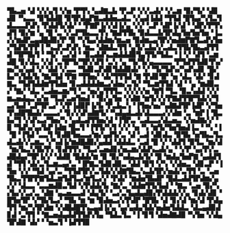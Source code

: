 ▜▙▃▅▝▟▝▞▞▄▜▝▞▅▝▛▜▚▝▄▟▇▃▙▝▛▃▛▝▞▞▃▟▞▝▞▃▆▝▉▞▜▞▝▟▊▟▊▝▚▃▃▝▉▜▟▟█▝▉▜▛▟▄▛▇▃▟▟▅▃▟▃▝▞▄▟▐▟▟▝▜▜▟▝█▜▄▞▚▜▃▜▟▃▃▃▛▟▚▝▛▟▟▜▞▟▞▝▝▛▇▛▐▞▞▟▐▞▄▝▞▞▝▃▛▝▟▛▐▞▟▝▝▟▛▞▛▜▚▟▜▝▉▞▆▝▄▝█▝▃▝▞▃▛▜▙▃▃▜▚▝▇▟▜▜▙▝▉▟▃▃▙▜▛▟▄▜▅▜▅▜▅▝▐▃▞▞▆▟▛▃▄▟█▟▉▞▛▝▉▝▚▜▄▞▟▟▆▞▆▃▅▝▉▟▆▃▄▜▛▞▅▟▆▛▇▜▃▟▚▜▅▞▜▟▜▞▛▛▐▝▚▃▛▃▛▟▚▝▆▃▝▟▇▟▃▜▜▝▄▜▞▃▙▞▞▃▟▃▜▜▙▜▙▃▟▜▜▟▝▜▛▜▙▜▝▝▜▞▝▃▞▟▝▝▉▃▟▟▚▃▆▟▟▟▉▜▄▜▜▞▜▟▃▝▐▝▞▝▟▜▝▃▆▟█▝▊▞▟▃▝▞▟▝▃▜▛▜▞▜▛▞▟▜▝▃▚▝▄▝▜▞▜▞▄▃▃▃▃▝▛▜▟▜▜▟▊▜▚▞▅▞▚▞▄▟▝▞▝▟▟▝▞▃▃▝▜▟▊▃▛▟▊▜▟▟▉▟▞▝▞▝▜▞▜▟▚▞▚▟▚▟▊▝█▞▙▞▚▜▟▞▙▝▇▞▜▟▝▛▇▝▜▜▅▞▝▟▞▜▜▜▟▝▇▝▛▟▊▜▛▝▅▝▟▃▝▟▞▝▊▟▇▃▝▜▟▜▟▟▆▜▜▟▅▝▊▃▟▟▟▟▆▃▞▟▅▞▃▜▞▝▜▃▆▜▜▟▝▟▝▝▄▝▆▟▉▃▞▝▇▞▝▟▃▝▃▟▅▃▆▞▜▝▃▝▅▞▄▜▜▜▃▝▞▞▞▞▅▝▇▜▝▜▃▝▉▃▚▟▟▝▞▞▆▃▅▟▄▃▚▞▅▝▜▃▛▃▅▜▅▟▝▝▉▞▄▜▅▝▞▟▇▝▆▜▞▞▞▛▇▟▜▜▛▜▟▞▞▜▃▞▙▟▝▃▛▜▛▃▞▝▞▛▐▟▉▛▐▞▙▝▛▃▙▃▚▝▐▜▅▞▅▞▚▟▇▟▜▛▐▟▛▝▞▜▅▜▚▟█▜▙▟▞▃▃▃▞▝▊▞▞▟▚▟▇▜▞▝▚▟▄▟▃▟▞▟▃▃▃▞▞▟▆▝▃▝▆▛▐▝█▃▙▞▜▝▞▟▚▃▞▜▅▞▚▝▄▟▃▟▜▜▅▞▟▝▐▜▛▃▝▃▟▃▃▞▟▃▅▃▝▞▅▟▇▞▞▝▉▝▜▟▚▞▄▞▙▛▐▟▆▝█▃▜▝▐▜▜▞▚▜▝▞▞▝▅▝▚▝▆▜▞▜▅▜▅▟▐▃▝▝▚▝▐▝█▝▐▜▟▝▃▃▜▝▊▟▉▜▅▃▃▞▆▞▄▟▜▞▃▝▟▝▃▟▝▟▊▟▃▝▉▜▙▝▅▜▙▃▜▃▟▃▟▞▞▃▆▃▝▞▚▟▐▞▆▟█▟▉▞▄▟▟▝▟▟▟▃▝▃▟▝█▝▞▝▟▟▜▝▉▜▃▝▆▞▟▝▆▞▙▃▚▜▙▜▚▝▊▟▜▜▚▝▜▃▞▃▅▟▊▞▅▃▆▞▟▟▚▃▟▞▄▝▝▞▛▝▄▞▛▞▃▟█▟▄▞▜▛▐▞▞▝▟▟▉▝█▟▟▞▆▝▉▝▉▞▚▟▄▃▙▜▞▝█▝▆▟▄▜▅▛▇▝▄▟▟▜▟▝▜▜▝▟▞▃▜▃▆▃▄▞▃▝▐▛▇▃▜▟▊▟▉▃▝▟▟▝▉▜▝▞▚▝▞▟▅▃▝▟▊▃▛▝▐▜▅▝▞▞▝▜▟▝▄▞▃▝▜▜▟▜▛▞▃▜▟▞▞▟▇▜▙▃▚▃▙▜▛▞▅▟▞▃▜▜▝▃▝▃▅▜▙▃▜▜▛▛▇▜▟▃▆▜▟▜▃▞▆▜▃▞▞▝▛▟▞▝▆▟▅▜▙▟▛▝█▟▃▟▟▜▛▟▆▞▄▞▞▝▟▃▃▝▃▃▆▟▉▃▜▟▝▞▛▟▟▞▙▝▇▞▃▝▟▟▆▜▜▞▙▟▝▝▇▃▝▃▅▝▉▞▚▞▙▞▞▃▞▃▝▟▇▝▄▃▅▃▃▟▝▟▄▜▞▝▃▞▃▜▄▟▄▟▉▞▛▟▟▟▞▞▄▝▊▟▞▟▊▝█▜▅▜▛▝▞▜▙▜▃▞▝▜▙▝▆▝▆▝▉▟▅▃▞▞▛▟▛▝█▜▙▝▟▝▊▞▟▝▆▞▟▝▛▟▄▜▜▝▆▞▚▜▛▟▆▝▞▟█▟█▜▚▃▄▟▐▞▄▝▄▞▄▟▄▜▟▞▅▟▅▜▟▟▃▝▟▃▄▟▉▟▊▟▝▃▜▜▝▝▇▃▅▟▄▟▟▜▜▟▚▜▄▝▜▟▃▜▃▝▐▝▊▜▝▟▅▟▇▟▉▝▚▜▅▝▞▟▄▜▛▟▇▝▟▞▝▝▅▃▜▝▐▟▜▜▉
